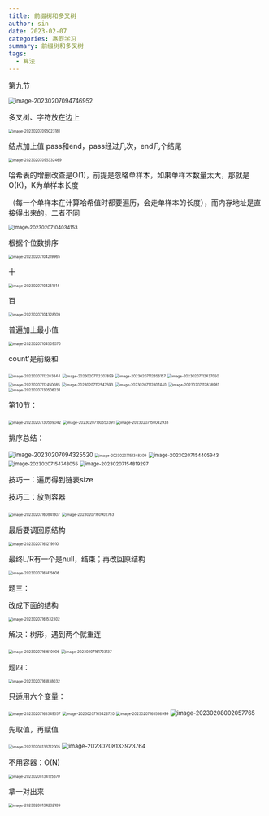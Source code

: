 ```yaml
---
title: 前缀树和多叉树
author: sin
date: 2023-02-07
categories: 寒假学习
summary: 前缀树和多叉树
tags: 
  - 算法
---
```


第九节

<img src="C:\Users\86157\AppData\Roaming\Typora\typora-user-images\image-20230207094746952.png" alt="image-20230207094746952" style="zoom:80%;" />



多叉树、字符放在边上

<img src="C:\Users\86157\AppData\Roaming\Typora\typora-user-images\image-20230207095023181.png" alt="image-20230207095023181" style="zoom:50%;" />

结点加上值 pass和end，pass经过几次，end几个结尾

<img src="C:\Users\86157\AppData\Roaming\Typora\typora-user-images\image-20230207095332469.png" alt="image-20230207095332469" style="zoom: 50%;" />

哈希表的增删改查是O(1)，前提是忽略单样本，如果单样本数量太大，那就是O(K)，K为单样本长度

（每一个单样本在计算哈希值时都要遍历，会走单样本的长度），而内存地址是直接得出来的，二者不同

<img src="C:\Users\86157\AppData\Roaming\Typora\typora-user-images\image-20230207104034153.png" alt="image-20230207104034153" style="zoom:67%;" />

根据个位数排序

<img src="C:\Users\86157\AppData\Roaming\Typora\typora-user-images\image-20230207104219965.png" alt="image-20230207104219965" style="zoom:50%;" />

十

<img src="C:\Users\86157\AppData\Roaming\Typora\typora-user-images\image-20230207104251214.png" alt="image-20230207104251214" style="zoom:50%;" />

百

<img src="C:\Users\86157\AppData\Roaming\Typora\typora-user-images\image-20230207104328109.png" alt="image-20230207104328109" style="zoom:50%;" />

普遍加上最小值

<img src="C:\Users\86157\AppData\Roaming\Typora\typora-user-images\image-20230207104509070.png" alt="image-20230207104509070" style="zoom:50%;" />



count'是前缀和

<img src="C:\Users\86157\AppData\Roaming\Typora\typora-user-images\image-20230207112203844.png" alt="image-20230207112203844" style="zoom:50%;" />





<img src="C:\Users\86157\AppData\Roaming\Typora\typora-user-images\image-20230207112307899.png" alt="image-20230207112307899" style="zoom:50%;" />

<img src="C:\Users\86157\AppData\Roaming\Typora\typora-user-images\image-20230207112356157.png" alt="image-20230207112356157" style="zoom:50%;" />

<img src="C:\Users\86157\AppData\Roaming\Typora\typora-user-images\image-20230207112437050.png" alt="image-20230207112437050" style="zoom:50%;" />

<img src="C:\Users\86157\AppData\Roaming\Typora\typora-user-images\image-20230207112450085.png" alt="image-20230207112450085" style="zoom:50%;" />









<img src="C:\Users\86157\AppData\Roaming\Typora\typora-user-images\image-20230207112547593.png" alt="image-20230207112547593" style="zoom:50%;" />

<img src="C:\Users\86157\AppData\Roaming\Typora\typora-user-images\image-20230207112807440.png" alt="image-20230207112807440" style="zoom:50%;" />

<img src="C:\Users\86157\AppData\Roaming\Typora\typora-user-images\image-20230207112838961.png" alt="image-20230207112838961" style="zoom:50%;" />

<img src="C:\Users\86157\AppData\Roaming\Typora\typora-user-images\image-20230207130506231.png" alt="image-20230207130506231" style="zoom:50%;" />



第10节：

<img src="C:\Users\86157\AppData\Roaming\Typora\typora-user-images\image-20230207130539042.png" alt="image-20230207130539042" style="zoom:50%;" />

<img src="C:\Users\86157\AppData\Roaming\Typora\typora-user-images\image-20230207130550391.png" alt="image-20230207130550391" style="zoom:50%;" />

<img src="C:\Users\86157\AppData\Roaming\Typora\typora-user-images\image-20230207150042933.png" alt="image-20230207150042933" style="zoom:50%;" />

排序总结：

<img src="C:\Users\86157\AppData\Roaming\Typora\typora-user-images\image-20230207094325520.png" alt="image-20230207094325520" style="zoom:80%;" />

<img src="C:\Users\86157\AppData\Roaming\Typora\typora-user-images\image-20230207151348209.png" alt="image-20230207151348209" style="zoom:50%;" />

<img src="C:\Users\86157\AppData\Roaming\Typora\typora-user-images\image-20230207154405943.png" alt="image-20230207154405943" style="zoom:67%;" />

<img src="C:\Users\86157\AppData\Roaming\Typora\typora-user-images\image-20230207154748055.png" alt="image-20230207154748055" style="zoom:67%;" />

<img src="C:\Users\86157\AppData\Roaming\Typora\typora-user-images\image-20230207154819297.png" alt="image-20230207154819297" style="zoom:67%;" />

技巧一：遍历得到链表size

技巧二：放到容器

<img src="C:\Users\86157\AppData\Roaming\Typora\typora-user-images\image-20230207160841807.png" alt="image-20230207160841807" style="zoom:50%;" />

<img src="C:\Users\86157\AppData\Roaming\Typora\typora-user-images\image-20230207160902763.png" alt="image-20230207160902763" style="zoom:50%;" />

最后要调回原结构

<img src="C:\Users\86157\AppData\Roaming\Typora\typora-user-images\image-20230207161219910.png" alt="image-20230207161219910" style="zoom: 50%;" />

最终L/R有一个是null，结束；再改回原结构

<img src="C:\Users\86157\AppData\Roaming\Typora\typora-user-images\image-20230207161415606.png" alt="image-20230207161415606" style="zoom:50%;" />

题三：

改成下面的结构

<img src="C:\Users\86157\AppData\Roaming\Typora\typora-user-images\image-20230207161532302.png" alt="image-20230207161532302" style="zoom:50%;" />

解决：树形，遇到两个就重连

<img src="C:\Users\86157\AppData\Roaming\Typora\typora-user-images\image-20230207161610006.png" alt="image-20230207161610006" style="zoom:50%;" />

<img src="C:\Users\86157\AppData\Roaming\Typora\typora-user-images\image-20230207161703137.png" alt="image-20230207161703137" style="zoom:50%;" />

题四：

<img src="C:\Users\86157\AppData\Roaming\Typora\typora-user-images\image-20230207161838032.png" alt="image-20230207161838032" style="zoom:50%;" />

只适用六个变量：

<img src="C:\Users\86157\AppData\Roaming\Typora\typora-user-images\image-20230207165349557.png" alt="image-20230207165349557" style="zoom:50%;" />

<img src="C:\Users\86157\AppData\Roaming\Typora\typora-user-images\image-20230207165426720.png" alt="image-20230207165426720" style="zoom:50%;" />

<img src="C:\Users\86157\AppData\Roaming\Typora\typora-user-images\image-20230207165536999.png" alt="image-20230207165536999" style="zoom:50%;" />





<img src="C:\Users\86157\AppData\Roaming\Typora\typora-user-images\image-20230208002057765.png" alt="image-20230208002057765" style="zoom:80%;" />

先取值，再赋值

<img src="C:\Users\86157\AppData\Roaming\Typora\typora-user-images\image-20230208133712005.png" alt="image-20230208133712005" style="zoom:50%;" />

<img src="C:\Users\86157\AppData\Roaming\Typora\typora-user-images\image-20230208133923764.png" alt="image-20230208133923764" style="zoom:80%;" />

不用容器：O(N)

<img src="C:\Users\86157\AppData\Roaming\Typora\typora-user-images\image-20230208134125370.png" alt="image-20230208134125370" style="zoom:50%;" />

拿一对出来

<img src="C:\Users\86157\AppData\Roaming\Typora\typora-user-images\image-20230208134232109.png" alt="image-20230208134232109" style="zoom:50%;" />